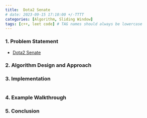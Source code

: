```yaml
---
title:  Dota2 Senate
# date: 2023-09-15 17:10:00 +/-TTTT
categories: [Algorithm, Sliding Window]
tags: [c++, leet code] # TAG names should always be lowercase
---
```


### 1. Problem Statement

- [ Dota2 Senate](https://leetcode.com/problems/dota2-senate/description/)

### 2. Algorithm Design and Approach

### 3. Implementation

```cpp

```

### 4. Example Walkthrough

### 5. Conclusion
